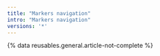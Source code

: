 ```yaml
---
title: "Markers navigation"
intro: "Markers navigation"
versions: '*'
---
```

{% data reusables.general.article-not-complete %}